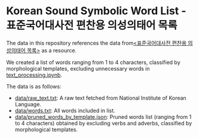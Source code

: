 # Korean Sound Symbolic Word List - 표준국어대사전 편찬용 의성의태어 목록

The data in this repository references the data from[<표준국어대사전 편찬용 의성의태어 목록>](https://www.korean.go.kr/front/etcData/etcDataView.do?mn_id=208&etc_seq=17&pageIndex=1) as a resource.

We created a list of words ranging from 1 to 4 characters, classified by morphological templates, excluding unnecessary words in [text_processing.ipynb](text_processing.ipynb).

The data is as follows:
- [data/raw_text.txt](data/raw_text.txt): A raw text fetched from National Institute of Korean Language.
- [data/words.txt](data/words.txt): All words included in list.
- [data/pruned_words_by_template.json](data/pruned_words_by_template.json): Pruned words list (ranging from 1 to 4 characters) obtained by excluding verbs and adverbs, classified by morphological templates.
